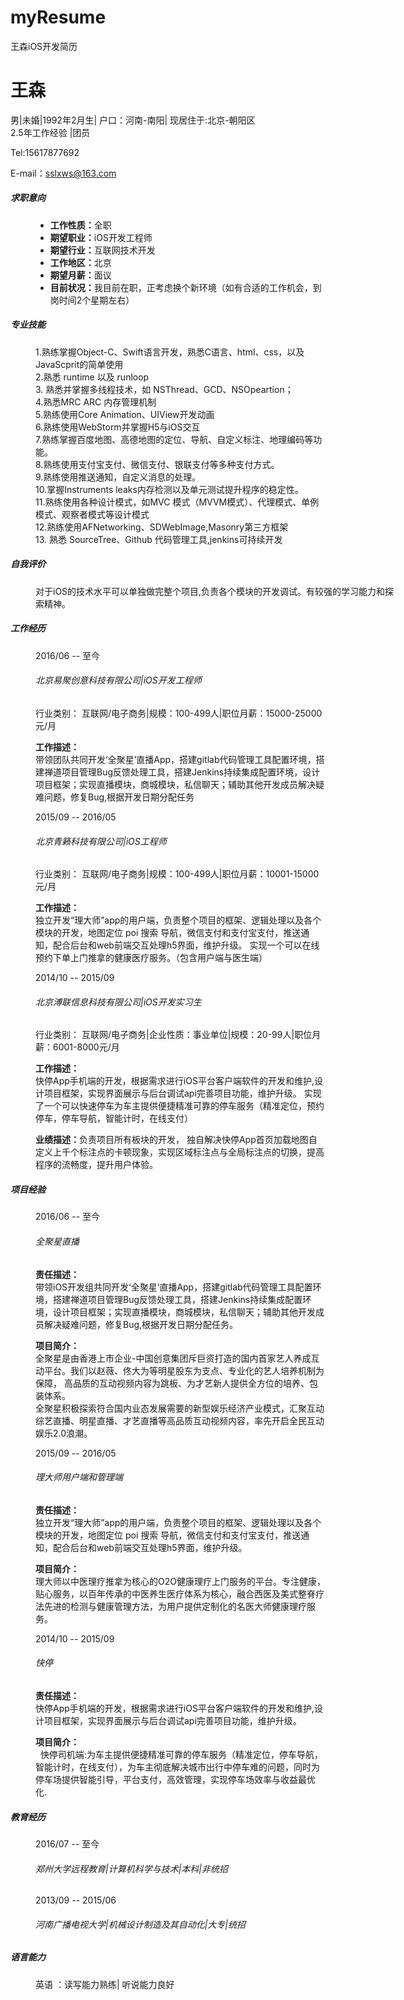 # myResume
王森iOS开发简历

<html><head><title>简历预览</title><meta http-equiv="Content-Type" content="text/html; charset=utf-8" /><meta name="robots" content="nofollow" /><link rel="stylesheet" type="text/css" href="https://img00.zhaopin.cn/2012/css/reset.min.css" media="all" /><link rel="stylesheet" type="text/css" href="https://i.zhaopin.com/Content/css/resume_preview.css" media="all" /></head><body><div class="resumeBody"><div class="summary"><h1>王森</h1>男<span class="ver-line">|</span>未婚<span class="ver-line">|</span>1992年2月生<span class="ver-line">|</span>
户口：河南-南阳<span class="ver-line">|</span>
现居住于:北京-朝阳区<br />2.5年工作经验
<span class="ver-line">|</span>团员<p>Tel:15617877692</p><p>
E-mail：<a href="mailto:sslxws@163.com">sslxws@163.com</a></p></div><dl class="details"><dt><h5>求职意向</h5></dt><dd><ul><li><strong>工作性质：</strong>全职</li><li><strong>期望职业：</strong>iOS开发工程师</li><li><strong>期望行业：</strong>互联网技术开发</li><li><strong>工作地区：</strong>北京</li><li><strong>期望月薪：</strong>面议</li><li><strong>目前状况：</strong>我目前在职，正考虑换个新环境（如有合适的工作机会，到岗时间2个星期左右）


</dd><dt><h5>专业技能</h5></dt><dd><p>1.熟练掌握Object-C、Swift语言开发，熟悉C语言、html、css，以及JavaScprit的简单使用<br/>2.熟悉 runtime 以及 runloop<br/>3. 熟悉并掌握多线程技术，如 NSThread、GCD、NSOpeartion；<br/>4.熟悉MRC ARC 内存管理机制<br/>5.熟练使用Core Animation、UIView开发动画<br/>6.熟练使用WebStorm并掌握H5与iOS交互<br/>7.熟练掌握百度地图、高德地图的定位、导航、自定义标注、地理编码等功能。 <br/>8.熟练使用支付宝支付、微信支付、银联支付等多种支付方式。<br/>9.熟练使用推送通知，自定义消息的处理。<br/>10.掌握Instruments leaks内存检测以及单元测试提升程序的稳定性。<br/>11.熟练使用各种设计模式，如MVC 模式（MVVM模式）、代理模式、单例模式、观察者模式等设计模式 <br/>12.熟练使用AFNetworking、SDWebImage,Masonry第三方框架<br/>13. 熟悉 SourceTree、Github 代码管理工具,jenkins可持续开发</p></dd>


</li></ul></dd><dt><h5>自我评价</h5></dt><dd><p style="width:574px; overflow:hidden;word-break: break-all; word-wrap:break-word;">对于iOS的技术水平可以单独做完整个项目,负责各个模块的开发调试。有较强的学习能力和探索精神。</p></dd><dt><h5>工作经历</h5></dt><dd><div class="work-experience"><p>2016/06 -- 
至今
</p><h6>北京易聚创意科技有限公司<span class="ver-line">|</span>iOS开发工程师</h6><p><span>
行业类别： 互联网/电子商务</span><span><span class="ver-line">|</span>规模：100-499人</span><span><span class="ver-line">|</span>职位月薪：15000-25000元/月</span></p><p><strong>工作描述：</strong><br />带领团队共同开发‘全聚星’直播App，搭建gitlab代码管理工具配置环境，搭建禅道项目管理Bug反馈处理工具，搭建Jenkins持续集成配置环境，设计项目框架；实现直播模块，商城模块，私信聊天；辅助其他开发成员解决疑难问题，修复Bug,根据开发日期分配任务</p></div><div class="work-experience"><p>2015/09 -- 2016/05</p><h6>北京青籁科技有限公司<span class="ver-line">|</span>iOS工程师</h6><p><span>
行业类别： 互联网/电子商务</span><span><span class="ver-line">|</span>规模：100-499人</span><span><span class="ver-line">|</span>职位月薪：10001-15000元/月</span></p><p><strong>工作描述：</strong><br />	独立开发“理大师”app的用户端，负责整个项目的框架、逻辑处理以及各个模块的开发，地图定位 poi 搜索 导航，微信支付和支付宝支付，推送通知，配合后台和web前端交互处理h5界面，维护升级。 实现一个可以在线预约下单上门推拿的健康医疗服务。（包含用户端与医生端）</p></div><div class="work-experience"><p>2014/10 -- 2015/09</p><h6>北京溥联信息科技有限公司<span class="ver-line">|</span>iOS开发实习生</h6><p><span>
行业类别： 互联网/电子商务</span><span><span class="ver-line">|</span>企业性质：事业单位</span><span><span class="ver-line">|</span>规模：20-99人</span><span><span class="ver-line">|</span>职位月薪：6001-8000元/月</span></p><p><strong>工作描述：</strong><br />快停App手机端的开发，根据需求进行iOS平台客户端软件的开发和维护,设计项目框架，实现界面展示与后台调试api完善项目功能，维护升级。 实现了一个可以快速停车为车主提供便捷精准可靠的停车服务（精准定位，预约停车，停车导航，智能计时，在线支付）
</p><p><strong>业绩描述：</strong>负责项目所有板块的开发， 独自解决快停App首页加载地图自定义上千个标注点的卡顿现象，实现区域标注点与全局标注点的切换，提高程序的流畅度，提升用户体验。</p><p style="display:none"><strong>离职原因：</strong></p></div></dd><dt><h5>项目经验</h5></dt><dd><div class="project-experience"><p>2016/06 -- 
至今
</p><h6>全聚星直播</h6><div /><p><strong>责任描述：</strong><br />带领iOS开发组共同开发‘全聚星’直播App，搭建gitlab代码管理工具配置环境，搭建禅道项目管理Bug反馈处理工具，搭建Jenkins持续集成配置环境，设计项目框架；实现直播模块，商城模块，私信聊天；辅助其他开发成员解决疑难问题，修复Bug,根据开发日期分配任务。</p><p><strong>项目简介：</strong><br />全聚星是由香港上市企业-中国创意集团斥巨资打造的国内首家艺人养成互动平台。我们以赵薇、佟大为等明星股东为支点、专业化的艺人培养机制为保障， 高品质的互动视频内容为跳板、为才艺新人提供全方位的培养、包装体系。<br/>全聚星积极探索符合国内业态发展需要的新型娱乐经济产业模式，汇聚互动综艺直播、明星直播、才艺直播等高品质互动视频内容，率先开启全民互动娱乐2.0浪潮。</p></div><div class="project-experience"><p>2015/09 -- 2016/05</p><h6>理大师用户端和管理端</h6><div /><p><strong>责任描述：</strong><br />独立开发“理大师”app的用户端，负责整个项目的框架、逻辑处理以及各个模块的开发，地图定位 poi 搜索 导航，微信支付和支付宝支付，推送通知，配合后台和web前端交互处理h5界面，维护升级。</p><p><strong>项目简介：</strong><br />理大师以中医理疗推拿为核心的O2O健康理疗上门服务的平台。专注健康，贴心服务，以百年传承的中医养生医疗体系为核心，融合西医及美式整脊疗法先进的检测与健康管理方法，为用户提供定制化的名医大师健康理疗服务。</p></div><div class="project-experience"><p>2014/10 -- 2015/09</p><h6>快停</h6><div /><p><strong>责任描述：</strong><br />快停App手机端的开发，根据需求进行iOS平台客户端软件的开发和维护,设计项目框架，实现界面展示与后台调试api完善项目功能，维护升级。</p><p><strong>项目简介：</strong><br />&nbsp;&nbsp;快停司机端:为车主提供便捷精准可靠的停车服务（精准定位，停车导航，智能计时，在线支付），为车主彻底解决城市出行中停车难的问题，同时为停车场提供智能引导，平台支付，高效管理，实现停车场效率与收益最优化.&nbsp;&nbsp;&nbsp;&nbsp; <br/></p></div></dd><dt><h5>教育经历</h5></dt><dd><div class="education-background"><p>2016/07 -- 
至今
</p><h6>郑州大学远程教育<span class="ver-line">|</span>计算机科学与技术<span class="ver-line">|</span>本科<span class="ver-line">|</span>非统招</h6></div><div class="education-background"><p>2013/09 -- 2015/06</p><h6>河南广播电视大学<span class="ver-line">|</span>机械设计制造及其自动化<span class="ver-line">|</span>大专<span class="ver-line">|</span>统招</h6></div></dd><dt><h5>语言能力</h5></dt><dd><div class="language-skill">英语<span>
：读写能力熟练<span class="ver-line">|</span> 听说能力良好</span></div><input id="neturlparam" type="hidden" value="AppId=1&Id=636082814&Timestamp=1494497447&Callback=&signature=F71CB21CCFB3B42E94EE2B95D6291414" /></div></body></html>
